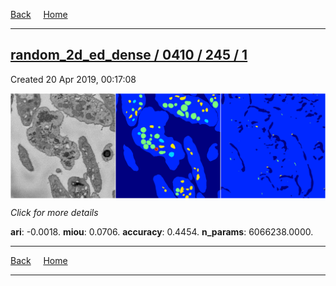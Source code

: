 
[Back](..)&nbsp;&nbsp;&nbsp;&nbsp;&nbsp;[Home](https://leapmanlab.github.io/snapshots)

---

<div class="summary"><a href="1"><h2>random_2d_ed_dense / 0410 / 245 / 1</h2></a><p>Created 20 Apr 2019, 00:17:08
</p><a href="1"><img src="1/media/summary.png" align="center"></a><p>
<i>Click for more details</i>
</p></div>

**ari**: -0.0018. **miou**: 0.0706. **accuracy**: 0.4454. **n_params**: 6066238.0000. 

---

[Back](..)&nbsp;&nbsp;&nbsp;&nbsp;&nbsp;[Home](https://leapmanlab.github.io/snapshots)

---